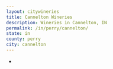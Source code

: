 ```yaml
---
layout: citywineries
title: Cannelton Wineries
description: Wineries in Cannelton, IN
permalink: /in/perry/cannelton/
state: in
county: perry
city: cannelton
---
```

-
